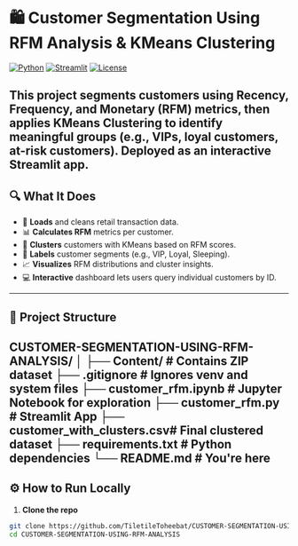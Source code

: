 # 🛍️ Customer Segmentation Using RFM Analysis & KMeans Clustering

[![Python](https://img.shields.io/badge/Python-3.8+-blue.svg)](https://www.python.org/)
[![Streamlit](https://img.shields.io/badge/Built%20with-Streamlit-orange)](https://streamlit.io/)
[![License](https://img.shields.io/badge/License-MIT-green)](LICENSE)

This project segments customers using **Recency, Frequency, and Monetary (RFM)** metrics, then applies **KMeans Clustering** to identify meaningful groups (e.g., VIPs, loyal customers, at-risk customers). Deployed as an interactive **Streamlit app**.
---
## 🔍 What It Does
- 🔄 **Loads** and cleans retail transaction data.
- 📊 **Calculates RFM** metrics per customer.
- 🔢 **Clusters** customers with KMeans based on RFM scores.
- 🧠 **Labels** customer segments (e.g., VIP, Loyal, Sleeping).
- 📈 **Visualizes** RFM distributions and cluster insights.
- 💻 **Interactive** dashboard lets users query individual customers by ID.
---
## 📂 Project Structure
CUSTOMER-SEGMENTATION-USING-RFM-ANALYSIS/
│
├── Content/ # Contains ZIP dataset
├── .gitignore # Ignores venv and system files
├── customer_rfm.ipynb # Jupyter Notebook for exploration
├── customer_rfm.py # Streamlit App
├── customer_with_clusters.csv# Final clustered dataset
├── requirements.txt # Python dependencies
└── README.md # You're here
---
## ⚙️ How to Run Locally
1. **Clone the repo**
```bash
git clone https://github.com/TiletileToheebat/CUSTOMER-SEGMENTATION-USING-RFM-ANALYSIS.git
cd CUSTOMER-SEGMENTATION-USING-RFM-ANALYSIS

